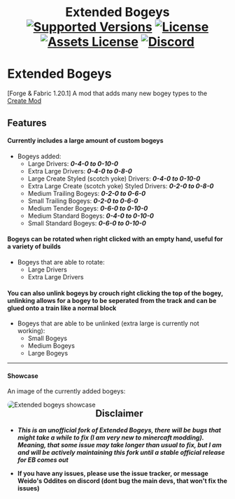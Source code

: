 
<h1 align="center">Extended Bogeys  <br>
	<a href="https://www.curseforge.com/minecraft/mc-mods/create-extended-bogeys/files"><img src="https://img.shields.io/badge/Available%20For-MC%201.20.1-c70039" alt="Supported Versions"></a>
	<a href="https://github.com/Rabbitminers/Extended-Bogeys/blob/1.20.1/multiloader/dev/LICENSE"><img src="https://img.shields.io/badge/License-GPL--3.0-900c3f" alt="License"></a>
	<a href="https://github.com/Rabbitminers/Extended-Bogeys/blob/1.20.1/multiloader/dev/LICENSE-ASSETS"><img src="https://img.shields.io/badge/Assets_License-CC_BY--NC--SA--4.0-red" alt="Assets License"></a>
	<a href="https://discord.gg/create-addon-hub-891929048895356948"><img src="https://img.shields.io/discord/1069326955742244884?color=5865f2&label=Discord&style=flat" alt="Discord"></a>
</h1>

# Extended Bogeys
[Forge & Fabric 1.20.1] A mod that adds many new bogey types to the [Create Mod](https://modrinth.com/mod/create)

## Features
#### Currently includes a large amount of custom bogeys
- Bogeys added:
	- Large Drivers: **_0-4-0 to 0-10-0_**
 	- Extra Large Drivers: **_0-4-0 to 0-8-0_**
	- Large Create Styled (scotch yoke) Drivers: **_0-4-0 to 0-10-0_**
	- Extra Large Create (scotch yoke) Styled Drivers: **_0-2-0 to 0-8-0_**
 	- Medium Trailing Bogeys: **_0-2-0 to 0-6-0_**
	- Small Trailing Bogeys: **_0-2-0 to 0-6-0_**
	- Medium Tender Bogeys: **_0-6-0 to 0-10-0_**
 	- Medium Standard Bogeys: **_0-4-0 to 0-10-0_**
	- Small Standard Bogeys: **_0-6-0 to 0-10-0_**
 
#### Bogeys can be rotated when right clicked with an empty hand, useful for a variety of builds
- Bogeys that are able to rotate:
	- Large Drivers
   	- Extra Large Drivers

#### You can also unlink bogeys by crouch right clicking the top of the bogey, unlinking allows for a bogey to be seperated from the track and can be glued onto a train like a normal block
- Bogeys that are able to be unlinked (extra large is currently not working):
  	- Small Bogeys
  	- Medium Bogeys
  	- Large Bogeys
___
#### Showcase

An image of the currently added bogeys:

<img src="https://media.discordapp.net/attachments/700523488951402548/1225623151455633408/2024-04-04_19.48.31.png?ex=6621cd82&is=660f5882&hm=bcf3e1f25de0ae277578425c23be4eb1ad4b96175b60c4491710aef64e92a1af&=&format=webp&quality=lossless&width=1276&height=676"
     alt="Extended bogeys showcase"
     style="float: left; border-radius: 10px" />

## Disclaimer
 - **_This is an unofficial fork of Extended Bogeys, there will be bugs that might take a while to fix (I am very new to minercaft modding)._**
**_Meaning, that some issue may take longer than usual to fix, but I am and will be actively maintaining this fork until a stable official release for EB comes out_**

 - **If you have any issues, please use the issue tracker, or message Weido's Oddites on discord (dont bug the main devs, that won't fix the issues)**
